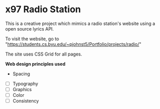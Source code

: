 # x97 Radio Station

This is a creative project which mimics a radio station's website using a open source lyrics API.

To visit the website, go to "https://students.cs.byu.edu/~pjohnst5/Portfolio/projects/radio/"

The site uses CSS Grid for all pages.


**Web design principles used**
* Spacing
- [ ] Typography
- [ ] Graphics
- [ ] Color 
- [ ] Consistency 
